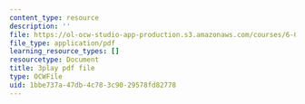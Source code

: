 ```yaml
---
content_type: resource
description: ''
file: https://ol-ocw-studio-app-production.s3.amazonaws.com/courses/6-0001-introduction-to-computer-science-and-programming-in-python-fall-2016/1bbe737a47db4c783c9029578fd82778_mrvBnZIEsZY.pdf
file_type: application/pdf
learning_resource_types: []
resourcetype: Document
title: 3play pdf file
type: OCWFile
uid: 1bbe737a-47db-4c78-3c90-29578fd82778
---
```

